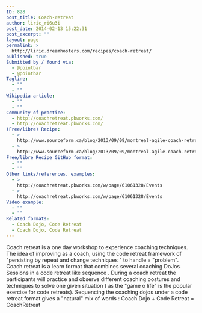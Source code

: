 ```yaml
---
ID: 828
post_title: Coach-retreat
author: liric_ri6u3i
post_date: 2014-02-13 15:22:31
post_excerpt: ""
layout: page
permalink: >
  http://liric.dreamhosters.com/recipes/coach-retreat/
published: true
Submitted by / found via:
  - @pointbar
  - @pointbar
Tagline:
  - ""
  - ""
Wikipedia article:
  - ""
  - ""
Community of practice:
  - http://coachretreat.pbworks.com/
  - http://coachretreat.pbworks.com/
(Free/libre) Recipe:
  - >
    http://www.sourceform.ca/blog/2013/09/09/montreal-agile-coach-retreat/
  - >
    http://www.sourceform.ca/blog/2013/09/09/montreal-agile-coach-retreat/
Free/libre Recipe GitHub format:
  - ""
  - ""
Other links/references, examples:
  - >
    http://coachretreat.pbworks.com/w/page/61061328/Events
  - >
    http://coachretreat.pbworks.com/w/page/61061328/Events
Video example:
  - ""
  - ""
Related formats:
  - Coach Dojo, Code Retreat
  - Coach Dojo, Code Retreat
---
```

Coach retreat is a one day workshop to experience coaching techniques. The idea of improving as a coach, using the code retreat framework of "persisting by repeat and change techniques " to handle a "problem". Coach retreat is a learn format that combines several coaching DoJos Sessions in a code retreat like sequence . During a coach retreat the participants will practice and observe different coaching postures and techniques to solve one given situation ( as the "game o life" is the popular exercise for code retreats).
Sequencing the coaching dojos under a code retreat format gives a "natural" mix of words :
Coach Dojo + Code Retreat = CoachRetreat